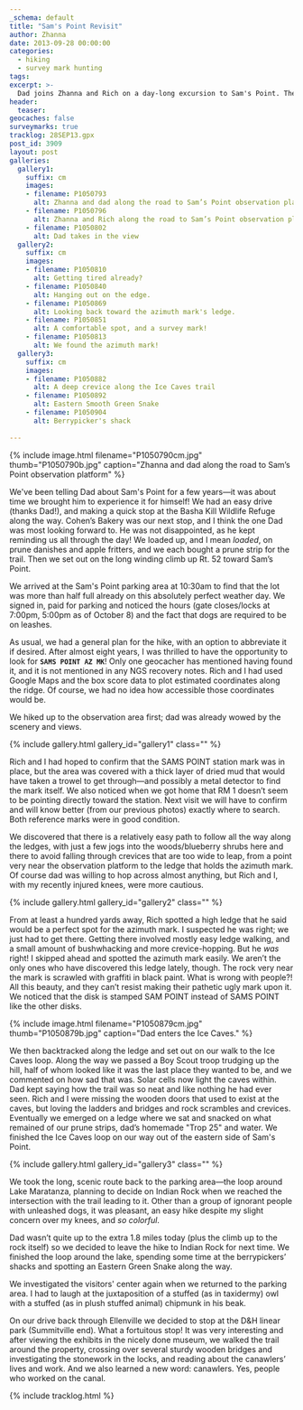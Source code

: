 ```yaml
---
_schema: default
title: "Sam's Point Revisit"
author: Zhanna
date: 2013-09-28 00:00:00
categories:
  - hiking
  - survey mark hunting
tags:
excerpt: >-
  Dad joins Zhanna and Rich on a day-long excursion to Sam's Point. They find an azimuth mark, explore the Ice Caves and see beautiful fall color everywhere around them!
header:
  teaser:
geocaches: false
surveymarks: true
tracklog: 28SEP13.gpx
post_id: 3909
layout: post
galleries:
  gallery1:
    suffix: cm
    images:
    - filename: P1050793
      alt: Zhanna and dad along the road to Sam’s Point observation platform
    - filename: P1050796
      alt: Zhanna and Rich along the road to Sam’s Point observation platform
    - filename: P1050802
      alt: Dad takes in the view
  gallery2:
    suffix: cm
    images:    
    - filename: P1050810
      alt: Getting tired already?
    - filename: P1050840
      alt: Hanging out on the edge.
    - filename: P1050869
      alt: Looking back toward the azimuth mark's ledge.
    - filename: P1050851
      alt: A comfortable spot, and a survey mark!
    - filename: P1050813
      alt: We found the azimuth mark!
  gallery3:
    suffix: cm
    images:        
    - filename: P1050882
      alt: A deep crevice along the Ice Caves trail
    - filename: P1050892
      alt: Eastern Smooth Green Snake
    - filename: P1050904
      alt: Berrypicker's shack
   
---
```


{% include image.html filename="P1050790cm.jpg" thumb="P1050790b.jpg" caption="Zhanna and dad along the road to Sam’s Point observation platform" %}

We've been telling Dad about Sam's Point for a few years—it was about time we brought him to experience it for himself! We had an easy drive (thanks Dad!), and making a quick stop at the Basha Kill Wildlife Refuge along the way.  Cohen’s Bakery was our next stop, and I think the one Dad was most looking forward to.  He was not disappointed, as he kept reminding us all through the day! We loaded up, and I mean _loaded_, on prune danishes and apple fritters, and we each bought a prune strip for the trail. Then we set out on the long winding climb up Rt. 52 toward Sam’s Point.  

We arrived at the Sam's Point parking area at 10:30am to find that the lot was more than half full already on this absolutely perfect weather day. We signed in, paid for parking and noticed the hours (gate closes/locks at 7:00pm, 5:00pm as of October 8) and the fact that dogs are required to be on leashes.

As usual, we had a general plan for the hike, with an option to abbreviate it if desired.  After almost eight years, I was thrilled to have the opportunity to look for **`SAMS POINT AZ MK`**!  Only one geocacher has mentioned having found it, and it is not mentioned in any NGS recovery notes. Rich and I had used Google Maps and the box score data to plot estimated coordinates along the ridge.  Of course, we had no idea how accessible those coordinates would be.

We hiked up to the observation area first; dad was already wowed by the scenery and views. 

{% include gallery.html gallery_id="gallery1" class="" %}

Rich and I had hoped to confirm that the SAMS POINT station mark was in place, but the area was covered with a thick layer of dried mud that would have taken a trowel to get through—and possibly a metal detector to find the mark itself. We also noticed when we got home that RM 1 doesn’t seem to be pointing directly toward the station. Next visit we will have to confirm and will know better (from our previous photos) exactly where to search. Both reference marks were in good condition.

We discovered that there is a relatively easy path to follow all the way along the ledges, with just a few jogs into the woods/blueberry shrubs here and there to avoid falling through crevices that are too wide to leap, from a point very near the observation platform to the ledge that holds the azimuth mark.  Of course dad was willing to hop across almost anything, but Rich and I, with my recently injured knees, were more cautious.  

{% include gallery.html gallery_id="gallery2" class="" %}

From at least a hundred yards away, Rich spotted a high ledge that he said would be a perfect spot for the azimuth mark.  I suspected he was right; we just had to get there.  Getting there involved mostly easy ledge walking, and a small amount of bushwhacking and more crevice-hopping.  But he <em>was</em> right!  I skipped ahead and spotted the azimuth mark easily.  We aren’t the only ones who have discovered this ledge lately, though.  The rock very near the mark is scrawled with graffiti in black paint. What is wrong with people?!  All this beauty, and they can’t resist making their pathetic ugly mark upon it. We noticed that the disk is stamped SAM POINT instead of SAMS POINT like the other disks.

{% include image.html filename="P1050879cm.jpg" thumb="P1050879b.jpg" caption="Dad enters the Ice Caves." %}

We then backtracked along the ledge and set out on our walk to the Ice Caves loop.  Along the way we passed a Boy Scout troop trudging up the hill, half of whom looked like it was the last place they wanted to be, and we commented on how sad that was.  Solar cells now light the caves within.  Dad kept saying how the trail was so neat and like nothing he had ever seen. Rich and I were missing the wooden doors that used to exist at the caves, but loving the ladders and bridges and rock scrambles and crevices.  Eventually we emerged on a ledge where we sat and snacked on what remained of our prune strips, dad’s homemade "Trop 25" and water. We finished the Ice Caves loop on our way out of the eastern side of Sam's Point.

{% include gallery.html gallery_id="gallery3" class="" %}

We took the long, scenic route back to the parking area—the loop around Lake Maratanza, planning to decide on Indian Rock when we reached the intersection with the trail leading to it. Other than a group of ignorant people with unleashed dogs, it was pleasant, an easy hike despite my slight concern over my knees, and _so colorful_.

Dad wasn’t quite up to the extra 1.8 miles today (plus the climb up to the rock itself) so we decided to leave the hike to Indian Rock for next time. We finished the loop around the lake, spending some time at the berrypickers’ shacks and spotting an Eastern Green Snake along the way.  

We investigated the visitors' center again when we returned to the parking area. I had to laugh at the juxtaposition of a stuffed (as in taxidermy) owl with a stuffed (as in plush stuffed animal) chipmunk in his beak.

On our drive back through Ellenville we decided to stop at the D&H linear park (Summitville end).  What a fortuitous stop!  It was very interesting and after viewing the exhibits in the nicely done museum, we walked the trail around the property, crossing over several sturdy wooden bridges and investigating the stonework in the locks, and reading about the canawlers’ lives and work.  And we also learned a new word: canawlers.  Yes, people who worked on the canal. 

{% include tracklog.html %}